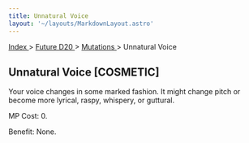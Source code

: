 ```yaml
---
title: Unnatural Voice
layout: '~/layouts/MarkdownLayout.astro'
---
```


[ Index ](/) > [ Future D20 ](/future.d20.srd) > [ Mutations ](/future.d20.srd/mutations) > Unnatural Voice

##  Unnatural Voice [COSMETIC]

Your voice changes in some marked fashion. It might change pitch or become
more lyrical, raspy, whispery, or guttural.

MP Cost: 0.

Benefit: None.

